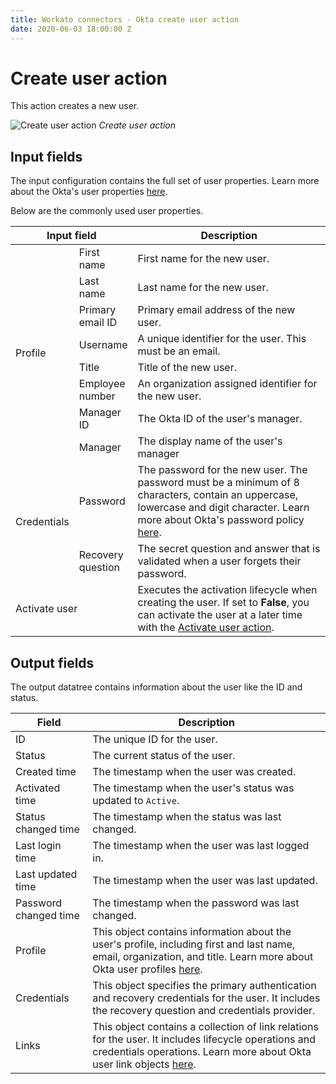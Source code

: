 ```yaml
---
title: Workato connectors - Okta create user action
date: 2020-06-03 18:00:00 Z
---
```


# Create user action
This action creates a new user.

![Create user action](~@img/connectors/okta/create-user.png)
*Create user action*

## Input fields
The input configuration contains the full set of user properties. Learn more about the Okta's user properties [here](https://developer.okta.com/docs/reference/api/users/#user-object).

Below are the commonly used user properties.

<table class="unchanged rich-diff-level-one">
  <thead>
    <tr>
        <th colspan=2>Input field</th>
        <th width='70%'>Description</th>
    </tr>
  </thead>
  <tbody>
    <tr>
      <td rowspan=8>Profile</td>
      <td>First name</td>
      <td>First name for the new user.</td>
    </tr>
    <tr>
      <td>Last name</td>
      <td>Last name for the new user.</td>
    </tr>
    <tr>
      <td>Primary email ID</td>
      <td>Primary email address of the new user.</td>
    </tr>
    <tr>
      <td>Username</td>
      <td>A unique identifier for the user. This must be an email.</td>
    </tr>
    <tr>
      <td>Title</td>
      <td>Title of the new user.</td>
    </tr>
    <tr>
      <td>Employee number</td>
      <td>An organization assigned identifier for the new user.</td>
    </tr>
    <tr>
      <td>Manager ID</td>
      <td>The Okta ID of the user's manager.</td>
    </tr>
    <tr>
      <td>Manager</td>
      <td>The display name of the user's manager</td>
    </tr>
    <tr>
      <td rowspan=2>Credentials</td>
      <td>Password</td>
      <td>The password for the new user. The password must be a minimum of 8 characters, contain an uppercase, lowercase and digit character. Learn more about Okta's password policy <a href="https://developer.okta.com/docs/reference/api/users/#default-password-policy">here</a>.</td>
    </tr>
    <tr>
      <td>Recovery question</td>
      <td>The secret question and answer that is validated when a user forgets their password.</td>
    </tr>
    <tr>
      <td colspan=2>Activate user</td>
      <td>Executes the activation lifecycle when creating the user. If set to <b>False</b>, you can activate the user at a later time with the <a href="/connectors/okta/activate-user-action.md">Activate user action</a>.</td>
    </tr>
  </tbody>
</table>

## Output fields
The output datatree contains information about the user like the ID and status.

| Field                 | Description |
| --------------------- | ----------- |
| ID                    | The unique ID for the user. |
| Status                | The current status of the user. |
| Created time          | The timestamp when the user was created. |
| Activated time        | The timestamp when the user's status was updated to `Active`. |
| Status changed time   | The timestamp when the status was last changed. |
| Last login time       | The timestamp when the user was last logged in. |
| Last updated time     | The timestamp when the user was last updated. |
| Password changed time | The timestamp when the password was last changed. |
| Profile               | This object contains information about the user's profile, including first and last name, email, organization, and title. Learn more about Okta user profiles [here](https://developer.okta.com/docs/reference/api/users/#profile-object). |
| Credentials           | This object specifies the primary authentication and recovery credentials for the user. It includes the recovery question and credentials provider. |
| Links                 | This object contains a collection of link relations for the user. It includes lifecycle operations and credentials operations. Learn more about Okta user link objects [here](https://developer.okta.com/docs/reference/api/users/#links-object). |
